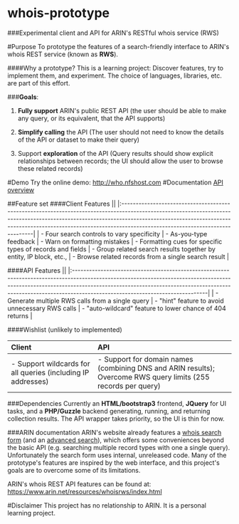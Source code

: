 # whois-prototype

###Experimental client and API for ARIN's RESTful whois service (RWS)

#Purpose
To prototype the features of a search-friendly interface to ARIN's whois REST service (known as **RWS**). 

####Why a prototype?
This is a learning project: Discover features, try to implement them, and experiment. The choice of languages, libraries, etc. are part of this effort.  

###**Goals**:
1. **Fully support** ARIN's public REST API (the user should be able to make any query, or its equivalent, that the API supports)

2. **Simplify calling** the API (The user should not need to know the details of the API or dataset to make their query)

3. Support **exploration** of the API (Query results should show explicit relationships between records; the UI should allow the user to browse these related records)

#Demo
Try the online demo: 
http://who.nfshost.com
#Documentation
[API overview](docs/api-overview.md)

##Feature set
####Client Features
||
|:-----------------------------------------------------------------------------------------------------------------------------------------------------------------------------------------------------------------------------------------------------------------------------------------|
| - Four search controls to vary specificity 
| - As-you-type feedback 
| - Warn on formatting mistakes 
| - Formatting cues for specific types of records and fields 
| - Group related search results together by entity, IP block, etc., 
| - Browse related records from a single search result |

####API Features
||
|:-----------------------------------------------------------------------------------------------------------------------------------------------------------------------------------------------------------------------------------------------------------------------------------------|
| - Generate multiple RWS calls from a single query 
| - "hint" feature to avoid unnecessary RWS calls 
| - "auto-wildcard" feature to lower chance of 404 returns |

####Wishlist
(unlikely to implemented)

| Client | API  |
|:-----------------------------------------------------------------------------------------------------------------------------------------------------------------------------------------------------------------------------------------------------------------------------------------|:----------------------------------------------------------------------------------------------------------------------------------------------------------|
| - Support wildcards for all queries (including IP addresses) | - Support for domain names (combining DNS and ARIN results); Overcome RWS query limits (255 records per query) |


###Dependencies
Currently an **HTML/bootstrap3** frontend, **JQuery** for UI tasks, and a **PHP/Guzzle** backend generating, running, and returning collection results. The API wrapper takes priority, so the UI is thin for now.  

###ARIN documentation
ARIN's website already features a [whois search form](https://www.arin.net/) (and an [advanced search](https://whois.arin.net/ui/advanced.jsp)), which offers some conveniences beyond the basic API (e.g. searching multiple record types with one a single query). Unfortunately the search form uses internal, unreleased code. Many of the prototype's features are inspired by the web interface, and this project's goals are to overcome some of its limitations.

ARIN's whois REST API features can be found at: https://www.arin.net/resources/whoisrws/index.html

#Disclaimer
This project has no relationship to ARIN. It is a personal learning project.